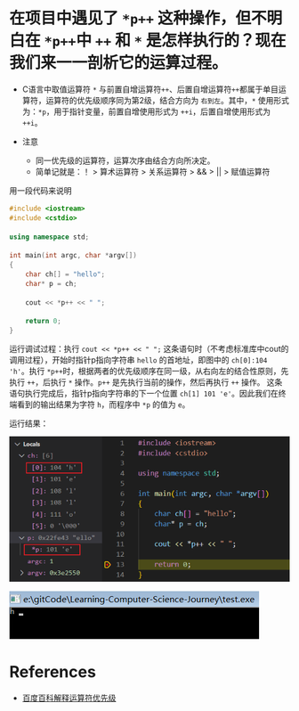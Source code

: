 <!--
 * @Author: JohnJeep
 * @Date: 2021-02-26 10:15:21
 * @LastEditTime: 2025-04-03 00:08:21
 * @LastEditors: JohnJeep
 * @Description: 探究*和++优先级
-->

# 在项目中遇见了 `*p++` 这种操作，但不明白在 `*p++`中 `++` 和 `*` 是怎样执行的？现在我们来一一剖析它的运算过程。


- C语言中取值运算符 `*` 与前置自增运算符`++`、后置自增运算符`++`都属于单目运算符，运算符的优先级顺序同为第2级，结合方向为 `右到左`。其中，`*` 使用形式为：`*p`，用于指针变量，前置自增使用形式为 `++i`，后置自增使用形式为 `++i`。

- 注意
  - 同一优先级的运算符，运算次序由结合方向所决定。
  - 简单记就是：！ > 算术运算符 > 关系运算符 > && > || > 赋值运算符


用一段代码来说明
```c++
#include <iostream>
#include <cstdio>

using namespace std;

int main(int argc, char *argv[])
{
    char ch[] = "hello";
    char* p = ch;

    cout << *p++ << " ";
    
    return 0;
}
```
运行调试过程：执行 `cout << *p++ << " ";` 这条语句时（不考虑标准库中cout的调用过程），开始时指针p指向字符串 `hello` 的首地址，即图中的 `ch[0]:104 'h'`。执行 `*p++`时，根据两者的优先级顺序在同一级，从右向左的结合性原则，先执行 `++`，后执行 `*` 操作。`p++` 是先执行当前的操作，然后再执行 `++` 操作。 这条语句执行完成后，指针p指向字符串的下一个位置 `ch[1] 101 'e'`。因此我们在终端看到的输出结果为字符 `h`，而程序中 `*p` 的值为 `e`。

运行结果：

<img src="./figures/++-*.png"><p>
<img src="./figures/result.png">


# References
 - [百度百科解释运算符优先级](https://baike.baidu.com/item/%E8%BF%90%E7%AE%97%E7%AC%A6%E4%BC%98%E5%85%88%E7%BA%A7/4752611?fr=aladdin)  